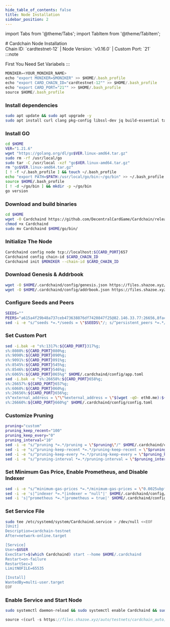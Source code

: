 ```yaml
---
hide_table_of_contents: false
title: Node Installation
sidebar_position: 2
---
```


import Tabs from '@theme/Tabs';
import TabItem from '@theme/TabItem';

<div className="h1-with-icon icon-cardchain">
# Cardchain Node Installation
</div>
<span className="sub-lines"> 
Chain ID: `cardtestnet-12` | Node Version: `v0.16.0` | Custom Port: `21`
</span>

<Tabs>

  <TabItem value="manual Installation" label="Manual Installation">
:::note

First You Need Set Variabels
:::

```js
MONIKER=<YOUR_MONIKER_NAME>
echo "export MONIKER=$MONIKER" >> $HOME/.bash_profile
echo "export CARD_CHAIN_ID="cardtestnet-12"" >> $HOME/.bash_profile
echo "export CARD_PORT="21"" >> $HOME/.bash_profile
source $HOME/.bash_profile
```

### Install dependencies

```bash
sudo apt update && sudo apt upgrade -y
sudo apt install curl clang pkg-config libssl-dev jq build-essential tar wget  bsdmainutils git make ncdu gcc git jq htop tmux chrony liblz4-tool fail2ban -y
```

### Install GO

```bash
cd $HOME
VER="1.21.6"
wget "https://golang.org/dl/go$VER.linux-amd64.tar.gz"
sudo rm -rf /usr/local/go
sudo tar -C /usr/local -xzf "go$VER.linux-amd64.tar.gz"
rm "go$VER.linux-amd64.tar.gz"
[ ! -f ~/.bash_profile ] && touch ~/.bash_profile
echo "export PATH=$PATH:/usr/local/go/bin:~/go/bin" >> ~/.bash_profile
source $HOME/.bash_profile
[ ! -d ~/go/bin ] && mkdir -p ~/go/bin
go version
```

### Download and build binaries

```bash
cd $HOME
wget -O Cardchaind https://github.com/DecentralCardGame/Cardchain/releases/download/v0.16.0/Cardchaind
chmod +x Cardchaind
sudo mv Cardchaind $HOME/go/bin/
```

### Initialize The Node

```bash
Cardchaind config node tcp://localhost:${CARD_PORT}657
Cardchaind config chain-id $CARD_CHAIN_ID
Cardchaind init $MONIKER --chain-id $CARD_CHAIN_ID
```

### Download Genesis & Addrbook

```bash
wget -O $HOME/.cardchaind/config/genesis.json https://files.shazoe.xyz/testnets/cardchain/genesis.json
wget -O $HOME/.cardchaind/config/addrbook.json https://files.shazoe.xyz/testnets/cardchain/addrbook.json
```

### Configure Seeds and Peers

```bash
SEEDS=""
PEERS="a615a4f29b48a737ceb473638876df7420847f25@82.146.33.77:26656,8fac860cb5ed5067cdf3943689a8c3964eadd262@207.244.253.244:39656,b32cf40549b67f7366e91df670e5cbae0eb5a9b5@65.109.36.232:12456,050324f017639e5faf213ec85ec26c7fa104da3f@157.90.226.221:31656,8861ab5e6421ab94efd5b1d8dcb11d344ee9bb58@75.119.134.140:21656,443c0471d3bb10717c8e0df5b0171c87c1d6ed9d@142.132.152.46:22656,d8babb0317250c3291e646efde372025efee6178@5.78.107.235:26656,d0bb15daba08a7c84c45d8ee48daeadf42d08a6a@185.144.99.114:26656,2a0fb04657337a73df70e586b5091a813ec0a2c3@167.235.155.8:26656,35c8779026ceb17659b722b6a768e5a7f070c770@84.247.161.158:31656,742d3fa2aa65368d859f3893fee05ecb92e8f995@65.108.227.112:26656,009ee7e4ed7a58fb49fd760df8e99069b3958e3a@95.217.148.179:37656,45b4cf1467146c673dad0455b506f88827b2eaba@65.109.93.58:35656,ab2ad2744f3b193f72cb4fd42465155bfca0ccb4@65.109.57.180:13256,b41f7ce40c863ee7e20801e6cd3a97237a79114a@65.21.53.39:16656,947aa14a9e6722df948d46b9e3ff24dd72920257@65.108.231.124:31656,18f51e123d595868d97e701bb37ca862841571ce@65.108.237.231:56108,263bea65bcf39d1244d0d251b2f089c0b5c56a13@144.76.97.251:38656,e6e2fac705b824cbd6b929fb06005c499b408a02@113.176.163.161:26656"
sed -i -e "s/^seeds *=.*/seeds = \"$SEEDS\"/; s/^persistent_peers *=.*/persistent_peers = \"$PEERS\"/" $HOME/.cardchaind/config/config.toml
```

### Set Custom Port

```bash
sed -i.bak -e "s%:1317%:${CARD_PORT}317%g;
s%:8080%:${CARD_PORT}080%g;
s%:9090%:${CARD_PORT}090%g;
s%:9091%:${CARD_PORT}091%g;
s%:8545%:${CARD_PORT}545%g;
s%:8546%:${CARD_PORT}546%g;
s%:6065%:${CARD_PORT}065%g" $HOME/.cardchaind/config/app.toml
sed -i.bak -e "s%:26658%:${CARD_PORT}658%g;
s%:26657%:${CARD_PORT}657%g;
s%:6060%:${CARD_PORT}060%g;
s%:26656%:${CARD_PORT}656%g;
s%^external_address = \"\"%external_address = \"$(wget -qO- eth0.me):${CARD_PORT}656\"%;
s%:26660%:${CARD_PORT}660%g" $HOME/.cardchaind/config/config.toml
```

### Customize Pruning

```bash
pruning="custom"
pruning_keep_recent="100"
pruning_keep_every="0"
pruning_interval="10"
sed -i -e "s/^pruning *=.*/pruning = \"$pruning\"/" $HOME/.cardchaind/config/app.toml
sed -i -e "s/^pruning-keep-recent *=.*/pruning-keep-recent = \"$pruning_keep_recent\"/" $HOME/.cardchaind/config/app.toml
sed -i -e "s/^pruning-keep-every *=.*/pruning-keep-every = \"$pruning_keep_every\"/" $HOME/.cardchaind/config/app.toml
sed -i -e "s/^pruning-interval *=.*/pruning-interval = \"$pruning_interval\"/" $HOME/.cardchaind/config/app.toml
```

### Set Minimum Gas Price, Enable Prometheus, and Disable Indexer

```bash
sed -i -e "s/^minimum-gas-prices *=.*/minimum-gas-prices = \"0.0025ubpf\"/" $HOME/.cardchaind/config/app.toml
sed -i -e 's|^indexer *=.*|indexer = "null"|' $HOME/.cardchaind/config/config.toml
sed -i 's|^prometheus *=.*|prometheus = true|' $HOME/.cardchaind/config/config.toml
```

### Set Service File

```bash
sudo tee /etc/systemd/system/Cardchaind.service > /dev/null <<EOF
[Unit]
Description=cardchain-testnet
After=network-online.target

[Service]
User=$USER
ExecStart=$(which Cardchaind) start --home $HOME/.cardchaind
Restart=on-failure
RestartSec=3
LimitNOFILE=65535

[Install]
WantedBy=multi-user.target
EOF
```

### Enable Service and Start Node

```bash
sudo systemctl daemon-reload && sudo systemctl enable Cardchaind && sudo systemctl start Cardchaind && sudo journalctl -fu Cardchaind -o cat
```

  </TabItem>

  <TabItem value="auto installation" label="Auto Installation">

```js
source <(curl -s https://files.shazoe.xyz/auto/testnets/cardchain_auto)
```

  </TabItem>
</Tabs>
